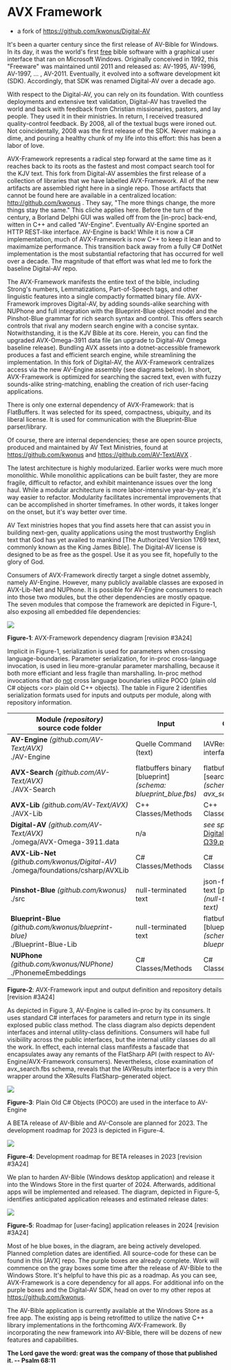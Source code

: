 # AVX Framework

- a fork of https://github.com/kwonus/Digital-AV

It's been a quarter century since the first release of AV-Bible for Windows. In its day, it was the world's first <u>free</u> bible software with a graphical user interface that ran on Microsoft Windows. Originally conceived in 1992, this "Freeware" was maintained until 2011 and released as: AV-1995, AV-1996, AV-1997, ... , AV-2011. Eventually, it evolved into a software development kit (SDK). Accordingly, that SDK was renamed Digital-AV over a decade ago.

With respect to the Digital-AV, you can rely on its foundation. With countless deployments and extensive text validation, Digital-AV has travelled the world and back with feedback from Christian missionaries, pastors, and lay people. They used it in their ministries. In return, I received treasured quality-control feedback. By 2008, all of the textual bugs were ironed out. Not coincidentally, 2008 was the first release of the SDK. Never making a dime, and pouring a healthy chunk of my life into this effort: this has been a labor of love.

AVX-Framework represents a radical step forward at the same time as it reaches back to its roots as the fastest and most compact search tool for the KJV text. This fork from Digital-AV assembles the first release of a collection of libraries that we have labelled AVX-Framework. All of the new artifacts are assembled right here in a single repo. Those artifacts that cannot be found here are available in a centralized location: http://github.com/kwonus . They say, "The more things change, the more things stay the same." This cliche applies here. Before the turn of the century, a Borland Delphi GUI was walled off from the \[in-proc\] back-end, witten in C++ and called "AV-Engine". Eventually AV-Engine sported an HTTP REST-like interface. AV-Engine is back! While it is now a C# implementation, much of AVX-Framework is now C++ to keep it lean and to maximamize performance. This transition back away from a fully C# DotNet implementation is the most substantial refactoring that has occurred for well over a decade. The magnitude of that effort was what led me to fork the baseline Digital-AV repo.

The AVX-Framework manifests the entire text of the bible, including Strong's numbers, Lemmatizations, Part-of-Speech tags, and other linguistic features into a single compactly formatted binary file. AVX-Framework improves Digital-AV, by adding sounds-alike searching with NUPhone and full integration with the Blueprint-Blue object model and the Pinshot-Blue grammar for rich search syntax and control. This offers search controls that rival any modern search engine with a concise syntax. Notwithstanding, it is the KJV Bible at its core. Herein, you can find the upgraded AVX-Omega-3911 data file (an upgrade to Digital-AV Omega baseline release). Bundling AVX assets into a dotnet-accessible framework produces a fast and efficient search engine, while streamlining the implementation. In this fork of Digital-AV, the AVX-Framework centralizes access via the new AV-Engine assembly (see diagrams below). In short, AVX-Framework is optimized for searching the sacred text, even with fuzzy sounds-alike string-matching, enabling the creation of rich user-facing applications.  

There is only one external dependency of AVX-Framework: that is FlatBuffers. It was selected for its speed, compactness, ubiquity, and its liberal license. It is used for communication with the Blueprint-Blue parser/library.

Of course, there are internal dependencies; these are open source projects, produced and maintained by AV Text Ministries, found at https://github.com/kwonus and https://github.com/AV-Text/AVX . 

The latest architecture is highly modularized. Earlier works were much more monolithic. While monolithic applications can be built faster, they are more fragile, difficult to refactor, and exhibit maintenance issues over the long haul. While a modular architecture is more labor-intensive year-by-year, it's way easier to refactor. Modularity facilitates incremental improvements that can be accomplished in shorter timeframes. In other words, it takes longer on the onset, but it's way better over time.

AV Text ministries hopes that you find assets here that can assist you in building next-gen, quality applications using the most trustworthy English text that God has yet availed to mankind [The Authorized Version 1769 text, commonly known as the King James Bible]. The Digital-AV license is designed to be as free as the gospel. Use it as you see fit, hopefully to the glory of God.

Consumers of AVX-Framework directly target a single dotnet assembly, namely AV-Engine. However, many publicly available classes are exposed in AVX-Lib-Net and NUPhone. It is possible for AV-Engine consumers to reach into those two modules, but the other dependencies are mostly opaque. The seven modules that compose the framework are depicted in Figure-1, also exposing all embedded file dependencies:

![](AVXSearch/AVX-Framework.png)

**Figure-1**: AVX-Framework dependency diagram [revision #3A24]

Implicit in Figure-1, serialization is used for parameters when crossing language-boundaries. Parameter serialization, for in-proc cross-language invocation, is used in lieu more-granular parameter marshalling, because it both more efficiant and less fragile than marshalling. In-proc method invocations that do <u>not</u> cross language boundaries utilize POCO (plain old C# objects \<or\> plain old C++ objects). The table in Figure 2 identifies serialization formats used for inputs and outputs per module, along with repository information.

| **Module**  *(repository)*<br/>source code folder            | **Input**                                                    | **Output**                                                   |
| ------------------------------------------------------------ | ------------------------------------------------------------ | ------------------------------------------------------------ |
| **AV-Engine** *(github.com/AV-Text/AVX)*<br/>./AV-Engine     | Quelle Command (text)                                        | IAVResult   interface                                        |
| **AVX-Search** *(github.com/AV-Text/AVX)*<br/>./AVX-Search   | flatbuffers binary [blueprint]<br/>*(schema: blueprint_blue.fbs)* | flatbuffers binary [search results]<br/>*(schema: avx_search.fbs)* |
| **AVX-Lib** *(github.com/AV-Text/AVX)*<br/>./AVX-Lib         | C++ Classes/Methods                                          | C++ Classes/Methods                                          |
| **Digital-AV** *(github.com/AV-Text/AVX)*<br/>./omega/AVX-Omega-3911.data | n/a                                                          | *see specification:*<br />[Digital-AV-Ω39.pdf](https://github.com/AV-Text/AVX/blob/master/omega/Digital-AV-Ω39.pdf) |
| **AVX-Lib-Net** *(github.com/kwonus/Digital-AV)*<br/>./omega/foundations/csharp/AVXLib | C# Classes/Methods                                           | C# Classes/Methods                                           |
| **Pinshot-Blue** *(github.com/kwonus)*<br/>./src             | null-terminated text                                         | json-formatted text [pinshot]<br/>*(null-terminated text)*                  |
| **Blueprint-Blue** *(github.com/kwonus/blueprint-blue)*<br/>./Blueprint-Blue-Lib | null-terminated text                                         | flatbuffers binary [blueprint]<br/>*(schema: blueprint_blue.fbs)* |
| **NUPhone** *(github.com/kwonus/NUPhone)*<br/>./PhonemeEmbeddings | C# Classes/Methods                                           | C# Classes/Methods                                           |

**Figure-2**: AVX-Framework input and output definition and repository details [revision #3A24]

As depicted in Figure 3, AV-Engine is called in-proc by its consumers. It uses standard C# interfaces for parameters and return type in its single explosed public class method. The class diagram also depicts dependent interfaces and internal utility-class definitions. Consumers will habe full visibiility across the public interfaces, but the internal utility classes do all the work. In effect, each internal class manfifests a fascade that encapsulates away any remants of the FlatSharp API (with respect to AV-Engine/AVX-Framework consumers). Nevertheless, close examination of avx_search.fbs schema, reveals that the IAVResults interface is a very thin wrapper around the XResults FlatSharp-generated object.

![](AVXSearch/AV-Engine-poco.png)

**Figure-3**: Plain Old C# Objects (POCO) are used in the interface to AV-Engine



A BETA release of AV-Bible and AV-Console are planned for 2023. The development roadmap for 2023 is depicted in Figure-4.

![](AVXSearch/AVX-Roadmap-2023.png)

**Figure-4**: Development roadmap for BETA releases in 2023 [revision #3A24]

We plan to harden AV-Bible (Windows desktop application) and release it into the Windows Store in the first quarter of 2024. Afterwards, additional apps will be implemented and released. The diagram, depicted in Figure-5, identifies anticipated application releases and estimated release dates:

![](AVXSearch/AVX-Roadmap-2024.png)

**Figure-5**: Roadmap for [user-facing] application releases in 2024 [revision #3A24]

Most of he blue boxes, in the diagram, are being actively developed. Planned completion dates are identified. All source-code for these can be found in this [AVX] repo. The purple boxes are already complete. Work will commence on the gray boxes some time after the release of AV-Bible to the Windows Store.  It's helpful to have this pic as a roadmap. As you can see, AVX-Framework is a core dependency for all apps. For additional info on the purple boxes and the Digital-AV SDK, head on over to my other repos at  https://github.com/kwonus.

The AV-Bible application is currently available at the Windows Store as a free app. The existing app is being retrofitted to utilize the native C++ library implementations in the forthcoming AVX-Framework.  By incorporating the new framework into AV-Bible, there will be dozens of new features and capabilities.

**The Lord gave the word: great was the company of those that published it. -- Psalm 68:11**
